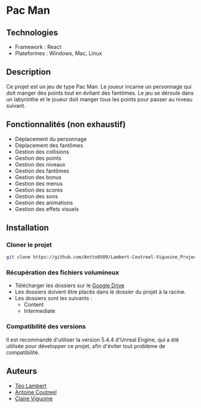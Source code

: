 # Pac Man

## Technologies
- Framework : React
- Plateformes : Windows, Mac, Linux

## Description
Ce projet est un jeu de type Pac Man. Le joueur incarne un personnage qui doit manger des points tout en évitant des fantômes. Le jeu se déroule dans un labyrinthe et le joueur doit manger tous les points pour passer au niveau suivant.

## Fonctionnalités (non exhaustif)
- Déplacement du personnage
- Déplacement des fantômes
- Gestion des collisions
- Gestion des points
- Gestion des niveaux
- Gestion des fantômes
- Gestion des bonus
- Gestion des menus
- Gestion des scores
- Gestion des sons
- Gestion des animations
- Gestion des effets visuels
  
## Installation
### Cloner le projet
```bash
git clone https://github.com/Antto0509/Lambert-Coutreel-Viguoine_Project.git
```

### Récupération des fichiers volumineux
- Télécharger les dossiers sur le [Google Drive](https://drive.google.com/drive/folders/1yDIURYddkw_88gu9ig0xIUOljuDGMUVE?usp=sharing)
- Les dossiers doivent être placés dans le dossier du projet à la racine.
- Les dossiers sont les suivants :
  - Content
  - Intermediate

### Compatibilité des versions
Il est recommandé d'utiliser la version 5.4.4 d'Unreal Engine, qui a été utilisée pour développer ce projet, afin d'éviter tout problème de compatibilité.

## Auteurs
- [Téo Lambert](https://www.linkedin.com/in/t%C3%A9o-lambert-874832253/)
- [Antoine Coutreel](https://linkedin.com/in/antoine-coutreel)
- [Claire Viguoine](https://www.linkedin.com/in/c-viguoine/)